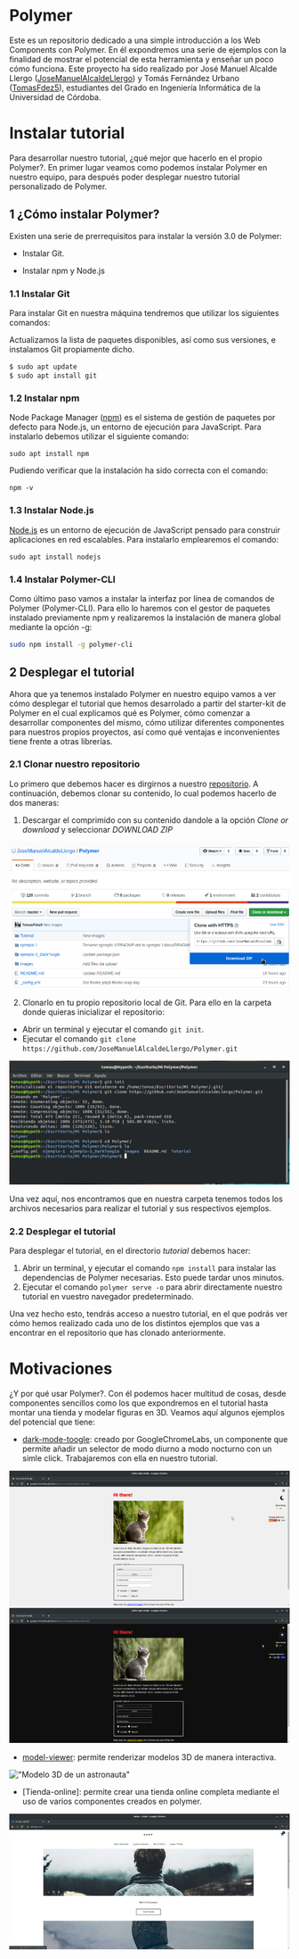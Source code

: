 # Polymer

Este es un repositorio dedicado a una simple introducción a los Web Components con Polymer. En él expondremos una serie de ejemplos con la finalidad de mostrar el potencial de esta herramienta y enseñar un poco cómo funciona.
Este proyecto ha sido realizado por José Manuel Alcalde Llergo ([JoseManuelAlcaldeLlergo]) y Tomás Fernández Urbano ([TomasFdez5]), estudiantes del Grado en Ingeniería Informática de la Universidad de Córdoba.

# Instalar tutorial

Para desarrollar nuestro tutorial, ¿qué mejor que hacerlo en el propio Polymer?. En primer lugar veamos como podemos instalar Polymer en nuestro equipo, para después poder desplegar nuestro tutorial personalizado de Polymer.

## 1 ¿Cómo instalar Polymer?

Existen una serie de prerrequisitos para instalar la versión 3.0 de Polymer:

* Instalar Git.

* Instalar npm y Node.js

### 1.1 Instalar Git

Para instalar Git en nuestra máquina tendremos que utilizar los siguientes comandos:

Actualizamos la lista de paquetes disponibles, así como sus versiones, e instalamos Git propiamente dicho.
```
$ sudo apt update
$ sudo apt install git
```

### 1.2 Instalar npm

Node Package Manager ([npm]) es el sistema de gestión de paquetes por defecto para Node.js, un entorno de ejecución para JavaScript. 
Para instalarlo debemos utilizar el siguiente comando: 
```
sudo apt install npm
```
Pudiendo verificar que la instalación ha sido correcta con el comando:
```
npm -v
```

### 1.3 Instalar Node.js

[Node.js] es un entorno de ejecución de JavaScript pensado para construir aplicaciones en red escalables. 
Para instalarlo emplearemos el comando:
```
sudo apt install nodejs
```

### 1.4 Instalar Polymer-CLI

Como último paso vamos a instalar la interfaz por línea de comandos de Polymer (Polymer-CLI). Para ello lo haremos con el gestor de paquetes instalado previamente npm y realizaremos la instalación de manera global mediante la opción -g:
```sh
sudo npm install -g polymer-cli
```
## 2 Desplegar el tutorial

Ahora que ya tenemos instalado Polymer en nuestro equipo vamos a ver cómo desplegar el tutorial que hemos desarrolado a partir del starter-kit de Polymer en el cual explicamos qué es Polymer, cómo comenzar a desarrollar componentes del mismo, cómo utilizar diferentes componentes para nuestros propios proyectos, así como qué ventajas e inconvenientes tiene frente a otras librerías.

### 2.1 Clonar nuestro repositorio

Lo primero que debemos hacer es dirgirnos a nuestro [repositorio]. A continuación, debemos clonar su contenido, lo cual podemos hacerlo de dos maneras:

1. Descargar el comprimido con su contenido dandole a la opción *Clone or download* y seleccionar *DOWNLOAD ZIP*

!["¡Descarga el zip!"](images/github.png "Descargar zip del repositorio")

2. Clonarlo en tu propio repositorio local de Git. Para ello en la carpeta donde quieras inicializar el repositorio:

* Abrir un terminal y ejecutar el comando ```git init```.
* Ejecutar el comando ```git clone https://github.com/JoseManuelAlcaldeLlergo/Polymer.git```

!["¡Descarga el zip!"](images/git-clone.png "Descargar zip del repositorio")

Una vez aquí, nos encontramos que en nuestra carpeta tenemos todos los archivos necesarios para realizar el tutorial y sus respectivos ejemplos.

### 2.2 Desplegar el tutorial

Para desplegar el tutorial, en el directorio *tutorial* debemos hacer:

1. Abrir un terminal, y ejecutar el comando ```npm install``` para instalar las dependencias de Polymer necesarias. Esto puede tardar unos minutos.
2. Ejecutar el comando ```polymer serve -o``` para abrir directamente nuestro tutorial en vuestro navegador predeterminado.

Una vez hecho esto, tendrás acceso a nuestro tutorial, en el que podrás ver cómo hemos realizado cada uno de los distintos ejemplos que vas a encontrar en el repositorio que has clonado anteriormente.

# Motivaciones

¿Y por qué usar Polymer?. Con él podemos hacer multitud de cosas, desde componentes sencillos como los que expondremos en el tutorial hasta montar una tienda y modelar figuras en 3D. Veamos aquí algunos ejemplos del potencial que tiene:

* [dark-mode-toogle]: creado por GoogleChromeLabs, un componente que permite añadir un selector de modo diurno a modo nocturno con un simle click. Trabajaremos con ella en nuestro tutorial.

!["Modo diurno"](images/gato-diurno.png "Modo diurno con dark-mode-toogle") !["Modo nocturno"](images/gato-nocturno.png "Modo nocturno activo con dark-toogle-mode")

* [model-viewer]: permite renderizar modelos 3D de manera interactiva. 

!["Modelo 3D de un astronauta"](images/astronauta.jpg "Modelo 3D de un astronautar")

* [Tienda-online]: permite crear una tienda online completa mediante el uso de varios componentes creados en polymer.

!["Tienda online"](images/tienda.png "Tienda online")

[dark-mode-toogle]: https://www.webcomponents.org/element/dark-mode-toggle

[model-viewer]: https://www.webcomponents.org/element/@google/model-viewer

[the shop app]: https://polymer-library.polymer-project.org/1.0/docs/apps/case-study 

[repositorio]: https://github.com/JoseManuelAlcaldeLlergo/Polymer

[W3C]: https://www.w3c.es 

[desarrollo declarativo]: https://prezi.com/7vcuauwjiqzf/programacion-declarativa-vs-programacion-imperativa/

[npm]: https://devcode.la/blog/que-es-npm/

[Node.js]: https://nodejs.org/es/about/

[JoseManuelAlcaldeLlergo]: https://github.com/JoseManuelAlcaldeLlergo?tab=repositories 

[TomasFdez5]: https://github.com/TomasFdez5?tab=repositories
